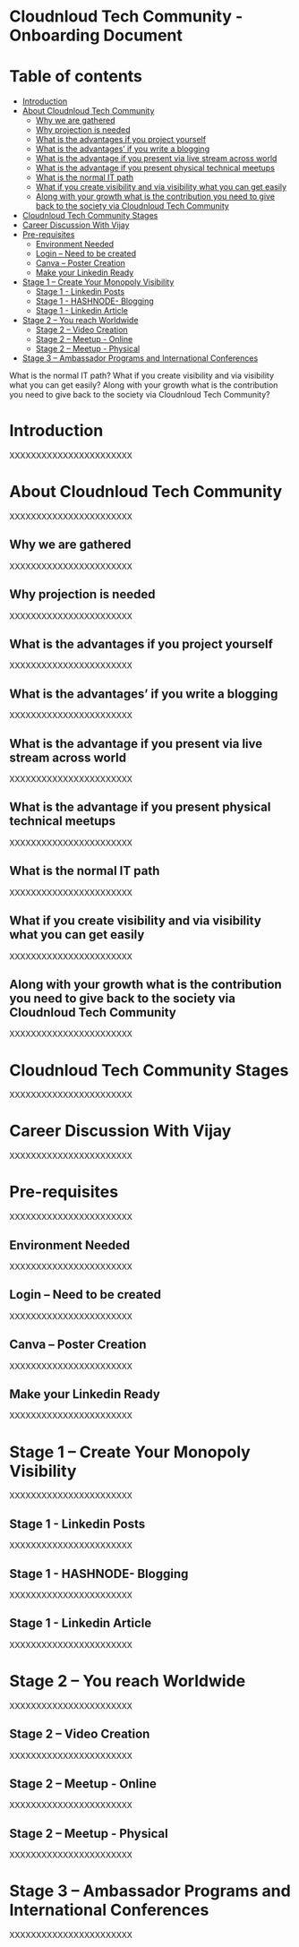 # Cloudnloud Tech Community - Onboarding Document

Table of contents
=================

<!--ts-->
   * [Introduction](#introduction)
   * [About Cloudnloud Tech Community](#about-Cloudnloud-Tech-Community)
      * [Why we are gathered](#why-we-are-gathered)
      * [Why projection is needed](#Why-projection-is-needed)
      * [What is the advantages if you project yourself](#What-is-the-advantages-if-you-project-yourself)
      * [What is the advantages’ if you write a blogging](#What-is-the-advantages-if-you-write-a-blogging)
      * [What is the advantage if you present via live stream across world](#What-is-the-advantage-if-you-present-via-live-stream-across-world)
      * [What is the advantage if you present physical technical meetups](#What-is-the-advantage-if-you-present-physical-technical-meetups)
      * [What is the normal IT path](#What-is-the-normal-IT-path)
      * [What if you create visibility and via visibility what you can get easily](#What-if-you-create-visibility-and-via-visibility-what-you-can-get-easily)
	  * [Along with your growth what is the contribution you need to give back to the society via Cloudnloud Tech Community](#Along-with-your-growth-what-is-the-contribution-you-need-to-give-back-to-the-society-via-Cloudnloud-Tech-Community)
   * [Cloudnloud Tech Community Stages](#cloudnloud-tech-community-stages)
   * [Career Discussion With Vijay](#career-discussion–With-Vijay)
   * [Pre-requisites](#pre-requisites)
      * [Environment Needed](#Why-we-are-gathered)
      * [Login – Need to be created](#Login–Need-to-be-created)
      * [Canva – Poster Creation](#Canva–Poster-Creation)
      * [Make your Linkedin Ready](#Make-your-Linkedin-Ready)
   * [Stage 1 – Create Your Monopoly Visibility](#Stage-1–Create-Your-Monopoly-Visibility)
      * [Stage 1 - Linkedin Posts](#Stage-1-Linkedin-Posts)
      * [Stage 1 - HASHNODE- Blogging](#Stage-1-HASHNODE-Blogging)
      * [Stage 1 - Linkedin Article](#Stage-1-Linkedin-Article)
   * [Stage 2 – You reach Worldwide](#Stage-2–You-reach-Worldwide)
      * [Stage 2 – Video Creation](#Stage-2–Video-Creation)
      * [Stage 2 – Meetup - Online](#Stage-2–Meetup-Online)
      * [Stage 2 – Meetup - Physical](#Stage-2–Meetup-Physical)   
   * [Stage 3 – Ambassador Programs and International Conferences](#Stage-3–Ambassador-Programs-and-International-Conferences)

<!--te-->


What is the normal IT path?
What if you create visibility and via visibility what you can get easily?
Along with your growth what is the contribution you need to give back to the society via Cloudnloud Tech Community?

Introduction
============

XXXXXXXXXXXXXXXXXXXXXXX

About Cloudnloud Tech Community
=====
XXXXXXXXXXXXXXXXXXXXXXX

Why we are gathered
-----

XXXXXXXXXXXXXXXXXXXXXXX

Why projection is needed
-----------

XXXXXXXXXXXXXXXXXXXXXXX

What is the advantages if you project yourself
-----------

XXXXXXXXXXXXXXXXXXXXXXX

What is the advantages’ if you write a blogging
-----------

XXXXXXXXXXXXXXXXXXXXXXX

What is the advantage if you present via live stream across world
-----------

XXXXXXXXXXXXXXXXXXXXXXX

What is the advantage if you present physical technical meetups
-----------

XXXXXXXXXXXXXXXXXXXXXXX


What is the normal IT path
-----------

XXXXXXXXXXXXXXXXXXXXXXX


What if you create visibility and via visibility what you can get easily
-----------

XXXXXXXXXXXXXXXXXXXXXXX


Along with your growth what is the contribution you need to give back to the society via Cloudnloud Tech Community
-----------

XXXXXXXXXXXXXXXXXXXXXXX

Cloudnloud Tech Community Stages
=====
XXXXXXXXXXXXXXXXXXXXXXX


Career Discussion With Vijay
=====
XXXXXXXXXXXXXXXXXXXXXXX


Pre-requisites
=====
XXXXXXXXXXXXXXXXXXXXXXX


Environment Needed
-----------

XXXXXXXXXXXXXXXXXXXXXXX


Login – Need to be created
-----------

XXXXXXXXXXXXXXXXXXXXXXX


Canva – Poster Creation
-----------

XXXXXXXXXXXXXXXXXXXXXXX

Make your Linkedin Ready
-----------

XXXXXXXXXXXXXXXXXXXXXXX



Stage 1 – Create Your Monopoly Visibility
=====
XXXXXXXXXXXXXXXXXXXXXXX


Stage 1 - Linkedin Posts
-----------

XXXXXXXXXXXXXXXXXXXXXXX


Stage 1 - HASHNODE- Blogging
-----------

XXXXXXXXXXXXXXXXXXXXXXX


Stage 1 - Linkedin Article
-----------

XXXXXXXXXXXXXXXXXXXXXXX


Stage 2 – You reach Worldwide
=====
XXXXXXXXXXXXXXXXXXXXXXX


Stage 2 – Video Creation
-----------

XXXXXXXXXXXXXXXXXXXXXXX


Stage 2 – Meetup - Online
-----------

XXXXXXXXXXXXXXXXXXXXXXX


Stage 2 – Meetup - Physical
-----------

XXXXXXXXXXXXXXXXXXXXXXX


Stage 3 – Ambassador Programs and International Conferences
=====
XXXXXXXXXXXXXXXXXXXXXXX
